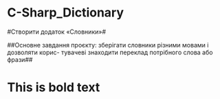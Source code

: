 # C-Sharp_Dictionary
#Створити додаток «Словники»# 

##Основне завдання проєкту: зберігати словники різними мовами і дозволяти корис- тувачеві знаходити переклад потрібного слова або фрази##
# **This is bold text**	#

